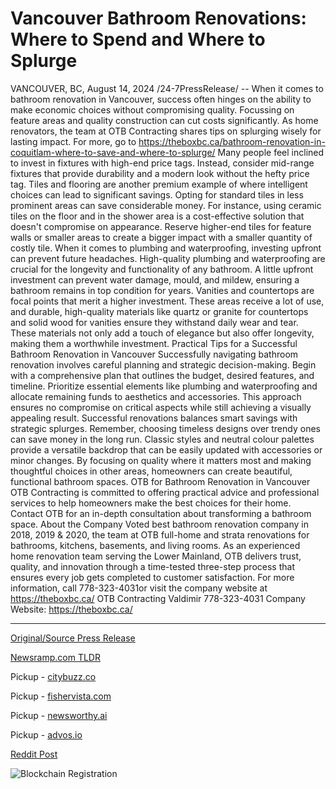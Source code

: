 # Vancouver Bathroom Renovations: Where to Spend and Where to Splurge

VANCOUVER, BC, August 14, 2024 /24-7PressRelease/ -- When it comes to bathroom renovation in Vancouver, success often hinges on the ability to make economic choices without compromising quality. Focussing on feature areas and quality construction can cut costs significantly. As home renovators, the team at OTB Contracting shares tips on splurging wisely for lasting impact. For more, go to https://theboxbc.ca/bathroom-renovation-in-coquitlam-where-to-save-and-where-to-splurge/  Many people feel inclined to invest in fixtures with high-end price tags. Instead, consider mid-range fixtures that provide durability and a modern look without the hefty price tag.   Tiles and flooring are another premium example of where intelligent choices can lead to significant savings. Opting for standard tiles in less prominent areas can save considerable money. For instance, using ceramic tiles on the floor and in the shower area is a cost-effective solution that doesn't compromise on appearance. Reserve higher-end tiles for feature walls or smaller areas to create a bigger impact with a smaller quantity of costly tile.  When it comes to plumbing and waterproofing, investing upfront can prevent future headaches. High-quality plumbing and waterproofing are crucial for the longevity and functionality of any bathroom. A little upfront investment can prevent water damage, mould, and mildew, ensuring a bathroom remains in top condition for years.   Vanities and countertops are focal points that merit a higher investment. These areas receive a lot of use, and durable, high-quality materials like quartz or granite for countertops and solid wood for vanities ensure they withstand daily wear and tear. These materials not only add a touch of elegance but also offer longevity, making them a worthwhile investment.  Practical Tips for a Successful Bathroom Renovation in Vancouver  Successfully navigating bathroom renovation involves careful planning and strategic decision-making. Begin with a comprehensive plan that outlines the budget, desired features, and timeline. Prioritize essential elements like plumbing and waterproofing and allocate remaining funds to aesthetics and accessories. This approach ensures no compromise on critical aspects while still achieving a visually appealing result.  Successful renovations balances smart savings with strategic splurges. Remember, choosing timeless designs over trendy ones can save money in the long run. Classic styles and neutral colour palettes provide a versatile backdrop that can be easily updated with accessories or minor changes. By focusing on quality where it matters most and making thoughtful choices in other areas, homeowners can create beautiful, functional bathroom spaces.  OTB for Bathroom Renovation in Vancouver  OTB Contracting is committed to offering practical advice and professional services to help homeowners make the best choices for their home. Contact OTB for an in-depth consultation about transforming a bathroom space.  About the Company Voted best bathroom renovation company in 2018, 2019 & 2020, the team at OTB full-home and strata renovations for bathrooms, kitchens, basements, and living rooms. As an experienced home renovation team serving the Lower Mainland, OTB delivers trust, quality, and innovation through a time-tested three-step process that ensures every job gets completed to customer satisfaction.  For more information, call 778-323-4031or visit the company website at https://theboxbc.ca/  OTB Contracting Valdimir 778-323-4031 Company Website: https://theboxbc.ca/ 

---

[Original/Source Press Release](https://www.24-7pressrelease.com/press-release/513419/vancouver-bathroom-renovations-where-to-spend-and-where-to-splurge)
                    

[Newsramp.com TLDR](https://newsramp.com/curated-news/practical-tips-for-successful-bathroom-renovation-in-vancouver/1c01b1efaf3682c21f7dd7d6eb737277) 


Pickup - [citybuzz.co](https://citybuzz.co/2024/08/14/expert-tips-for-cost-effective-bathroom-renovations-in-vancouver)

Pickup - [fishervista.com](https://fishervista.com/en/smart-spending-tips-for-bathroom-renovations-in-vancouver/20245722)

Pickup - [newsworthy.ai](https://newsworthy.ai/curated/vancouver-bathroom-renovations-expert-tips-on-strategic-spending-for-lasting-impact/20245722)

Pickup - [advos.io](https://advos.io/en/smart-spending-tips-for-bathroom-renovations-in-vancouver/20245722)
 



[Reddit Post](https://www.reddit.com/r/Business_NewsRamp/comments/1erv9dy/practical_tips_for_successful_bathroom_renovation/) 



![Blockchain Registration](https://cdn.newsramp.app/24-7PressRelease/qrcode/248/14/flaxKUBd.webp)
